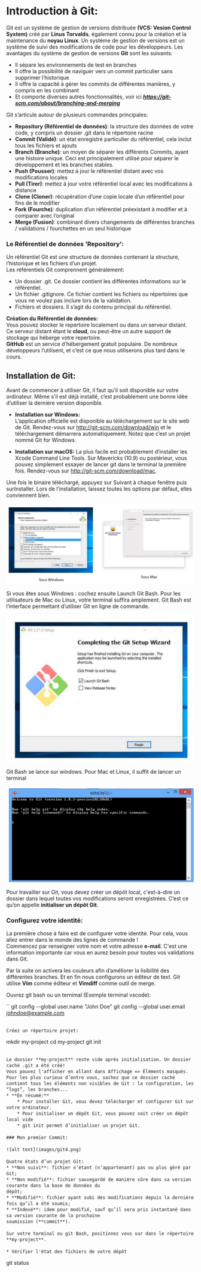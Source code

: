 # Introduction à Git:

Git est un système de gestion de versions distribuée **(VCS: Vesion Control System)** créé par **Linus Torvalds**, également connu pour la création et la maintenance du **noyau Linux**. 
Un système de gestion de versions est un système de suivi des modifications de code pour les développeurs. Les avantages du système de gestion de versions **Git** sont les suivants:
* Il sépare les environnements de test en branches
* Il offre la possibilité de naviguer vers un commit particulier sans supprimer l’historique
* Il offre la capacité à gérer les commits de différentes manières, y compris en les combinant
* Et comporte diverses autres fonctionnalités, voir ici ***https://git-scm.com/about/branching-and-merging***  

Git s’articule autour de plusieurs commandes principales:   

* **Repository (Référentiel de données)**: la structure des données de votre code, y compris un 
dossier .git dans le répertoire racine
* **Commit (Validé)**: un état enregistré particulier du référentiel, cela inclut tous les fichiers et ajouts
* **Branch (Branche)**: un moyen de séparer les différents Commits, ayant une histoire unique. Ceci est principalement utilisé pour séparer le développement et les branches stables.
* **Push (Pousser)**: mettez à jour le référentiel distant avec vos modifications locales
* **Pull (Tirer)**: mettez à jour votre référentiel local avec les modifications à distance
* **Clone (Cloner)**: récupération d’une copie locale d’un référentiel pour fins de le modifier
* **Fork (Fourche)**: duplication d’un référentiel préexistant à modifier et à comparer avec l’original
* **Merge (Fusion)**: combinant divers changements de différentes branches / validations / fourchettes en un seul historique

### Le Référentiel de données 'Repository':  

Un référentiel Git est une structure de données contenant la structure, l’historique et les fichiers d’un projet.  
Les référentiels Git comprennent généralement:

* Un dossier .git. Ce dossier contient les différentes informations sur le référentiel.
* Un fichier .gitignore. Ce fichier contient les fichiers ou répertoires que vous ne voulez pas inclure lors de la 
validation.
* Fichiers et dossiers. Il s’agit du contenu principal du référentiel.

**Création du Référentiel de données:**  
Vous pouvez stocker le repertoire localement ou dans un serveur distant. Ce serveur distant étant le **cloud**, ou peut-être un autre support de stockage qui héberge votre repertoire.   
**GitHub** est un service d’hébergement gratuit populaire. De nombreux développeurs l’utilisent, et c’est ce que nous utiliserons plus tard dans le cours.


## Installation de Git:

Avant de commencer à utiliser Git, il faut qu’il soit disponible sur votre ordinateur. Même s’il est déjà installé, c’est probablement une bonne idée d’utiliser la dernière version disponible.  

* **Installation sur Windows:**  
L’application officielle est disponible au téléchargement sur le site web de Git. Rendez-vous sur http://git-scm.com/download/win et le téléchargement démarrera automatiquement. Notez que c’est un projet nommé Git for Windows.  

* **Installation sur macOS:**
La plus facile est probablement d’installer les Xcode Command Line Tools. Sur Mavericks (10.9) ou postérieur, vous pouvez simplement essayer de lancer git dans le terminal la première fois. Rendez-vous sur http://git-scm.com/download/mac.  

Une fois le binaire téléchargé, appuyez sur Suivant à chaque fenêtre puis surInstaller. Lors de l’installation, laissez toutes les options par défaut, elles conviennent bien.  

![alt text](images/git1.png)

Si vous êtes sous Windows : cochez ensuite Launch Git Bash. Pour les utilisateurs de Mac ou Linux, 
votre terminal suffira amplement. Git Bash est l’interface permettant d’utiliser Git en ligne de 
commande.

![alt text](images/git2.png)

Git Bash se lance sur windows. Pour Mac et Linux, il suffit de lancer un terminal

![alt text](images/git3.png)

Pour travailler sur Git, vous devez créer un dépôt local, c'est-à-dire un dossier dans lequel toutes vos modifications seront enregistrées. C’est ce qu’on appelle **initialiser un dépôt Git**.  

### Configurez votre identité:
La première chose à faire est de configurer votre identité. Pour cela, vous allez entrer dans le monde des lignes de commande !  
Commencez par renseigner votre nom et votre adresse **e-mail**. C'est une information importante car vous en aurez besoin pour toutes vos validations dans Git.  

Par la suite on activera les couleurs afin d’améliorer la lisibilité des différentes branches. Et en fin nous configurons un éditeur de text. Git utilise **Vim** comme éditeur et **Vimdiff** comme outil de merge.

Ouvrez git bash ou un ternimal (Exemple terminal vscode):

``
git config --global user.name "John Doe"
git config --global user.email johndoe@example.com
```

Créez un répertoire projet:

```
mkdir my-project
cd my-project
git init
```

Le dossier **my-project** reste vide après initialisation. Un dossier caché .git a été créé!  
Vous pouvez l'afficher en allant dans Affichage => Éléments masqués.
Pour les plus curieux d’entre vous, sachez que ce dossier caché contient tous les éléments non visibles de Git : la configuration, les “logs”, les branches...
* **En résumé:**
    * Pour installer Git, vous devez télécharger et configurer Git sur votre ordinateur.
    * Pour initialiser un dépôt Git, vous pouvez soit créer un dépôt local vide
    * git init permet d’initialiser un projet Git.

### Mon premier Commit:

![alt text](images/git4.png)

Quatre états d’un projet Git:  
* **Non suivi**: fichier n’étant (n’appartenant) pas ou plus géré par Git;
* **Non modifié**: fichier sauvegardé de manière sûre dans sa version courante dans la base de données du 
dépôt;
* **Modifié**: fichier ayant subi des modifications depuis la dernière fois qu’il a été soumis;
* **Indexé**: idem pour modifié, sauf qu’il sera pris instantané dans sa version courante de la prochaine 
soumission (**commit**).

Sur votre terminal ou git Bash, positinnez vous sur dans le répertoire **my-project**.

* Vérifier l'état des fichiers de votre dépôt

```
git status
```